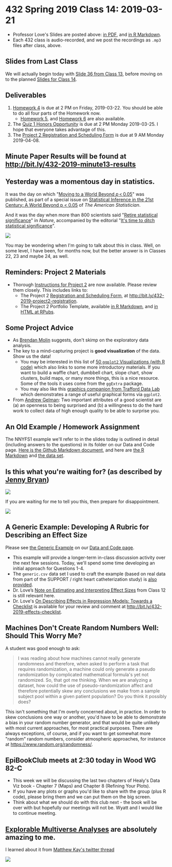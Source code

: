 # 432 Spring 2019 Class 14: 2019-03-21

- Professor Love's Slides are posted above: [in PDF](https://github.com/THOMASELOVE/2019-432/blob/master/slides/class14/432_2019_slides14.pdf), and [in R Markdown](https://github.com/THOMASELOVE/2019-432/blob/master/slides/class14/432_2019_slides14.Rmd). 
- Each 432 class is audio-recorded, and we post the recordings as `.mp3` files after class, above.

## Slides from Last Class

We will actually begin today with [Slide 36 from Class 13](https://github.com/THOMASELOVE/2019-432/blob/master/slides/class13/432_2019_slides13.pdf), before moving on to the planned [Slides for Class 14](https://github.com/THOMASELOVE/2019-432/blob/master/slides/class14/432_2019_slides14.pdf).

## Deliverables

1. [Homework 4](https://github.com/THOMASELOVE/2019-432/tree/master/homework/homework4) is due at 2 PM on Friday, 2019-03-22. You should be able to do all four parts of the Homework now.
    - [Homework 5](https://github.com/THOMASELOVE/2019-432/tree/master/homework/homework5), and [Homework 6](https://github.com/THOMASELOVE/2019-432/tree/master/homework/homework6) are also available.
2. The [Quiz 1 Honors Opportunity](https://github.com/THOMASELOVE/2019-432/blob/master/quizzes/quiz1_honors/README.md) is due at 2 PM Monday 2019-03-25. I hope that everyone takes advantage of this. 
3. The [Project 2 Registration and Scheduling Form](http://bit.ly/432-2019-project2-registration) is due at 9 AM Monday 2019-04-08. 

## Minute Paper Results will be found at http://bit.ly/432-2019-minute13-results

## Yesterday was a momentous day in statistics.

It was the day on which "[Moving to a World Beyond *p* < 0.05](https://www.tandfonline.com/doi/full/10.1080/00031305.2019.1583913)" was published, as part of a special issue on [Statistical Inference in the 21st Century: A World Beyond p < 0.05](https://www.tandfonline.com/toc/utas20/73/sup1?nav=tocList) of *The American Statistician*. 

And it was the day when more than 800 scientists said "[Retire statistical significance](https://www.nature.com/articles/d41586-019-00857-9)" in *Nature*, accompanied by the editorial "[It's time to ditch statistical significance](https://www.nature.com/articles/d41586-019-00874-8)". 

![](https://github.com/THOMASELOVE/2019-432/blob/master/slides/class14/figures/retire.PNG)

You may be wondering when I'm going to talk about this in class. Well, on some level, I have been, for months now, but the better answer is in Classes 22, 23 and maybe 24, as well.

## Reminders: Project 2 Materials

- Thorough [Instructions for Project 2](https://github.com/THOMASELOVE/2019-432/tree/master/projects/project2) are now available. Please review them closely. This includes links to:
    - The Project 2 [Registration and Scheduling Form](http://bit.ly/432-2019-project2-registration), at http://bit.ly/432-2019-project2-registration.
    - The Project 2 Portfolio Template, available [in R Markdown](https://github.com/THOMASELOVE/2019-432/blob/master/projects/project2/project2-template-432-2019.Rmd), and [in HTML at RPubs](http://rpubs.com/TELOVE/project2-template-432-2019).

## Some Project Advice

- As [Brendan Molin](https://twitter.com/bmo_molin/status/969596193692180480?s=11) suggests, don't skimp on the exploratory data analysis.
- The key to a mind-capturing project is **good visualization** of the data. Show us the data!
    - You may be interested in this list of [50 `ggplot2` Visualizations (with R code)](http://r-statistics.co/Top50-Ggplot2-Visualizations-MasterList-R-Code.html) which also links to some more introductory materials. If you want to build a waffle chart, dumbbell chart, slope chart, show clusters, build maps, or many more things, this is a nice resource. Some of the tools it uses come from the `ggExtra` package.
    - You may also like this [graphics companion from Trafford Data Lab](http://www.trafforddatalab.io/graphics_companion/index.html) which demonstrates a range of useful graphical forms via `ggplot2`.
- From [Andrew Gelman](http://andrewgelman.com/2018/03/02/audition-fools-explore/): Two important attributes of a good scientist are (a) an openness to being surprised and (b) a willingness to do the hard work to collect data of high enough quality to be able to surprise you.

## An Old Example / Homework Assignment

The NNYFS1 example we'll refer to in the slides today is outlined in detail (including answers to the questions) in its folder on our Data and Code page. [Here is the Github Markdown document](https://github.com/THOMASELOVE/2019-432/blob/master/data-and-code/nnyfs_old_homework/nnyfs_old_homework.md), and here are [the R Markdown](https://github.com/THOMASELOVE/2019-432/blob/master/data-and-code/nnyfs_old_homework/nnyfs_old_homework.Rmd) and [the data set](https://github.com/THOMASELOVE/2019-432/blob/master/data-and-code/nnyfs_old_homework/data/nnyfs1.csv).

## Is this what you're waiting for? (as described by [Jenny Bryan](https://twitter.com/jennybryan/status/1103066293190615041))

![](https://github.com/THOMASELOVE/2019-432/blob/master/slides/class14/figures/jennybryan_tw.PNG)

If you are waiting for me to tell you this, then prepare for disappointment.

![](https://github.com/THOMASELOVE/2019-432/blob/master/slides/class14/figures/paul_tw.PNG)

## A Generic Example: Developing A Rubric for Describing an Effect Size

Please see [the Generic Example](https://github.com/THOMASELOVE/2019-432/tree/master/data-and-code/generic_example) on our [Data and Code page](https://github.com/THOMASELOVE/2019-432/tree/master/data-and-code). 
- This example will provide a longer-term in-class discussion activity over the next few sessions. Today, we'll spend some time developing an initial approach for Questions 1-4.
- The `generic.csv` data set I used to craft the example (based on real data from part of the SUPPORT / right heart catheterization study) is [also provided](https://github.com/THOMASELOVE/2019-432/blob/master/data-and-code/generic_example/data/generic.csv). 
- Dr. Love’s [Note on Estimating and Interpreting Effect Sizes](https://github.com/THOMASELOVE/2019-432/blob/master/slides/class12/class12note.pdf) from Class 12 is still relevant here.
- Dr. Love's [On Describing Effects in Regression Models: Towards a Checklist](http://bit.ly/432-2019-effects-checklist) is available for your review and comment at http://bit.ly/432-2019-effects-checklist.

## Machines Don't Create Random Numbers Well: Should This Worry Me?

A student was good enough to ask:

> I was reading about how machines cannot really generate randomness and therefore, when asked to perform a task that requires randomization, a machine could only generate a pseudo randomization by complicated mathematical formula's yet not randomized. So, that got me thinking. When we are analyzing a dataset, how could the use of pseudo-randomization  affect and therefore potentially skew any conclusions we make from a sample subject pool within a given patient population? Do you think it possibly does? 

This isn't something that I'm overly concerned about, in practice. In order to skew conclusions one way or another, you'd have to be able to demonstrate a bias in your random number generator, and that would be quite unlikely with most current approaches, for most practical purposes. There are always exceptions, of course, and if you want to get somewhat more "random" random numbers, consider atmospheric approaches, for instance at https://www.random.org/randomness/.

## EpiBookClub meets at 2:30 today in Wood WG 82-C

- This week we will be discussing the last two chapters of Healy's Data Viz book - Chapter 7 (Maps) and Chapter 8 (Refining Your Plots).
- If you have any plots or graphs you'd like to share with the group (plus R code), please bring them and we can put them on the big screen.
- Think about what we should do with this club next - the book will be over with but hopefully our meetings will not be. Wyatt and I would like to continue meeting.

## [Explorable Multiverse Analyses](https://explorablemultiverse.github.io/) are absolutely amazing to me.

I learned about it from [Matthew Kay's twitter thread](https://twitter.com/mjskay/status/1106742607420497921)

![](https://github.com/THOMASELOVE/2019-500/blob/master/slides/class06/figures/kay-tw.PNG)


